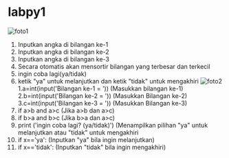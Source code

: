 # labpy1

![foto1](https://raw.githubusercontent.com/BayuAdjiePratama/labpy1/master/ScreenShot%201.jpg)
1. Inputkan angka di bilangan ke-1
2. Inputkan angka di bilangan ke-2
3. Inputkan angka di bilangan ke-3
4. Secara otomatis akan mensortir bilangan yang terbesar dan terkecil
5. ingin coba lagi(ya/tidak)
6. ketik "ya" untuk melanjutkan dan ketik "tidak" untuk mengakhiri
![foto2](https://raw.githubusercontent.com/BayuAdjiePratama/labpy1/master/ScreenShot.jpg)
1.a=int(input('Bilangan ke-1 = '))
	(Masukkan bilangan ke-1)
2.b=int(input('Bilangan ke-2 = '))
	(Masukkan Bilangan ke-2)
3.c=int(input('Bilangan ke-3 = '))
	(Masukkan Bilangan ke-3)
4. if a>b and a>c
	(Jika a>b dan a>c)
5. if b>a and b>c
	(Jika b>a dan a>c)
6. print ('ingin coba lagi? (ya/tidak)')
	(Menampilkan pilihan "ya" untuk melanjutkan atau "tidak" untuk mengakhiri
7. if x=='ya':
	(Inputkan "ya" bila ingin melanjutkan)
8. if x=='tidak':
	(Inputkan "tidak" bila ingin mengakhiri)